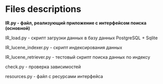 # Files descriptions

**IR.py - файл, реализующий приложение с интерфейсом поиска (основной)**

IR_load.py - скрипт загрузки данных в базу данных PostgreSQL + Sqlite

IR_lucene_indexer.py - скрипт индексирования данных

IR_lucene_retriever.py - тестовый скрипт поиска данных по индексу

check.py - проверка зависимостей

resources.py - файл с ресурсами интерфейса

